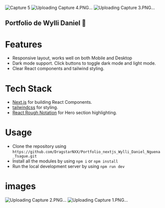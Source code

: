 ![Capture 5](https://github.com/DragstarNXX/Portfolio_nextjs_Wylli_Daniel_Nguena_Tsague/assets/127027002/0908be1d-5713-4c0c-b6bb-0b74830069df)
![Uploading Capture 4.PNG…]()
![Uploading Capture 3.PNG…]()
## Portfolio de Wylli Daniel 💯


# Features

- Responsive layout, works well on both Mobile and Desktop
- Dark mode support. Click buttons to toggle dark mode and light mode.
- Clear React components and tailwind styling.


# Tech Stack

- [Next.js](https://nextjs.org) for building React Components.
- [tailwindcss](https://tailwindcss.com) for styling.
- [React Rough Notation](https://roughnotation.com) for Hero section highlighting.

# Usage

- Clone the repository using `https://github.com/DragstarNXX/Portfolio_nextjs_Wylli_Daniel_Nguena_Tsague.git`
- Install all the modules by using `npm i` or `npm install`
- Run the local development server by using `npm run dev`

# images
![Uploading Capture 2.PNG…]()
![Uploading Capture 1.PNG…]()


